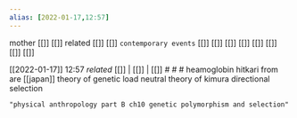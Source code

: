 ```yaml
---
alias: [2022-01-17,12:57]
---
```

 mother [[]] [[]]
 related [[]] [[]]
 `contemporary events` [[]] [[]] [[]] [[]] [[]] [[]] [[]] [[]]

[[2022-01-17]] 12:57 _related_ [[]] | [[]] | [[]] # # #
heamoglobin hitkari from are [[japan]]
theory of genetic load
neutral theory of kimura
directional selection
```query
"physical anthropology part B ch10 genetic polymorphism and selection"
```